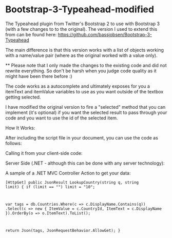 Bootstrap-3-Typeahead-modified
==============================

The Typeahead plugin from Twitter's Bootstrap 2 to use with Bootstrap 3 (with a few changes to to the original).
The version I used to extend this from can be found here: https://github.com/bassjobsen/Bootstrap-3-Typeahead

The main difference is that this version works with a list of objects working with a name/value pair (where as the original worked with a value only).

** Please note that I only made the changes to the existing code and did not rewrite everything. So don't be harsh when you judge code quality as it might have been there before :)

The code works as a autocomplete and ultimately exposes for you a itemText and itemValue variables to use as you want outside of the textbox getting selected.

I have modified the original version to fire a "selected" method that you can implement (it's optional) if you want the selected result to pass through your code and you want to use the id of the selected item.


How It Works:


After including the script file in your document, you can use the code as follows:



Calling it from your client-side code:

<script type="text/javascript" language="javascript">
    $(function () {

        var limit = 10;
        $('.js-typeahead').typeahead({
            items: limit,
            source: function (query, process) {
                return $.get('/CMS/Countries/LookupCountry', { q: query, limit: limit }, function (data) {
                    return process(data);
                });
            },
            selected: function (itemText, itemValue) {
              
              // use itemText and itemValue here to call other methods in your code
              
              return itemText; // important for script execution to continue
            }
        });
    });
</script>


Server Side (.NET - although this can be done with any server technology):

A sample of a .NET MVC Controller Action to get your data:


<code>[HttpGet]
public JsonResult LookupCountry(string q, string limit)
{
  if (limit == "")
    limit = "10";
    
  var tags = db.Countries.Where(c => c.DisplayName.Contains(q))
                .Select(c => new
                  {
                      ItemValue = c.CountryId,
                      ItemText = c.DisplayName
                  }).OrderBy(o => o.ItemText).ToList();
                  
  return Json(tags, JsonRequestBehavior.AllowGet);
}
</code>
